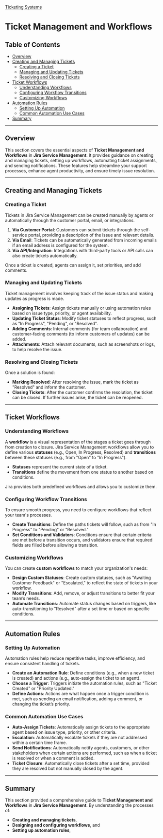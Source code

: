 [Ticketing Systems](../README.md)
# Ticket Management and Workflows

## Table of Contents
- [Overview](#overview)
- [Creating and Managing Tickets](#creating-and-managing-tickets)
  - [Creating a Ticket](#creating-a-ticket)
  - [Managing and Updating Tickets](#managing-and-updating-tickets)
  - [Resolving and Closing Tickets](#resolving-and-closing-tickets)
- [Ticket Workflows](#ticket-workflows)
  - [Understanding Workflows](#understanding-workflows)
  - [Configuring Workflow Transitions](#configuring-workflow-transitions)
  - [Customizing Workflows](#customizing-workflows)
- [Automation Rules](#automation-rules)
  - [Setting Up Automation](#setting-up-automation)
  - [Common Automation Use Cases](#common-automation-use-cases)
- [Summary](#summary)

---

## Overview

This section covers the essential aspects of **Ticket Management and Workflows** in **Jira Service Management**. It provides guidance on creating and managing tickets, setting up workflows, automating ticket assignments, and sending notifications. These features help streamline your support processes, enhance agent productivity, and ensure timely issue resolution.

---

## Creating and Managing Tickets

### Creating a Ticket

Tickets in Jira Service Management can be created manually by agents or automatically through the customer portal, email, or integrations.

1. **Via Customer Portal**: Customers can submit tickets through the self-service portal, providing a description of the issue and relevant details.
2. **Via Email**: Tickets can be automatically generated from incoming emails if an email address is configured for the system.
3. **Via API/Integration**: Integrations with third-party tools or API calls can also create tickets automatically.

Once a ticket is created, agents can assign it, set priorities, and add comments.

### Managing and Updating Tickets

Ticket management involves keeping track of the issue status and making updates as progress is made.

- **Assigning Tickets**: Assign tickets manually or using automation rules based on issue type, priority, or agent availability.
- **Updating Ticket Status**: Modify ticket statuses to reflect progress, such as "In Progress", "Pending", or "Resolved".
- **Adding Comments**: Internal comments (for team collaboration) and customer-facing comments (to inform customers of updates) can be added.
- **Attachments**: Attach relevant documents, such as screenshots or logs, to help resolve the issue.

### Resolving and Closing Tickets

Once a solution is found:

- **Marking Resolved**: After resolving the issue, mark the ticket as "Resolved" and inform the customer.
- **Closing Tickets**: After the customer confirms the resolution, the ticket can be closed. If further issues arise, the ticket can be reopened.

---

## Ticket Workflows

### Understanding Workflows

A **workflow** is a visual representation of the stages a ticket goes through from creation to closure. Jira Service Management workflows allow you to define various **statuses** (e.g., Open, In Progress, Resolved) and **transitions** between these statuses (e.g., from "Open" to "In Progress").

- **Statuses** represent the current state of a ticket.
- **Transitions** define the movement from one status to another based on conditions.

Jira provides both predefined workflows and allows you to customize them.

### Configuring Workflow Transitions

To ensure smooth progress, you need to configure workflows that reflect your team's processes.

- **Create Transitions**: Define the paths tickets will follow, such as from "In Progress" to "Pending" or "Resolved."
- **Set Conditions and Validators**: Conditions ensure that certain criteria are met before a transition occurs, and validators ensure that required fields are filled before allowing a transition.

### Customizing Workflows

You can create **custom workflows** to match your organization's needs:

- **Design Custom Statuses**: Create custom statuses, such as "Awaiting Customer Feedback" or "Escalated," to reflect the state of tickets in your workflow.
- **Modify Transitions**: Add, remove, or adjust transitions to better fit your team’s needs.
- **Automate Transitions**: Automate status changes based on triggers, like auto-transitioning to "Resolved" after a set time or based on specific conditions.

---

## Automation Rules

### Setting Up Automation

Automation rules help reduce repetitive tasks, improve efficiency, and ensure consistent handling of tickets.

- **Create an Automation Rule**: Define conditions (e.g., when a new ticket is created) and actions (e.g., auto-assign the ticket to an agent).
- **Choose a Trigger**: Triggers initiate the automation rules, such as "Ticket Created" or "Priority Updated."
- **Define Actions**: Actions are what happen once a trigger condition is met, such as sending an email notification, adding a comment, or changing the ticket’s priority.

### Common Automation Use Cases

- **Auto-Assign Tickets**: Automatically assign tickets to the appropriate agent based on issue type, priority, or other criteria.
- **Escalation**: Automatically escalate tickets if they are not addressed within a certain time frame.
- **Send Notifications**: Automatically notify agents, customers, or other stakeholders when certain actions are performed, such as when a ticket is resolved or when a comment is added.
- **Ticket Closure**: Automatically close tickets after a set time, provided they are resolved but not manually closed by the agent.

---

## Summary

This section provided a comprehensive guide to **Ticket Management and Workflows** in **Jira Service Management**. By understanding the processes of:

- **Creating and managing tickets**,
- **Designing and configuring workflows**, and
- **Setting up automation rules**,
